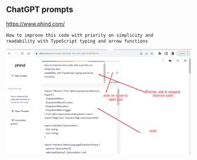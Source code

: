 ## ChatGPT prompts

https://www.phind.com/

```
How to improve this code with priority on simplicity and
readability with TypeScript typing and arrow functions
```

![img.png](img.png)
